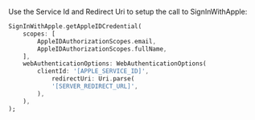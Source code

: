 Use the Service Id and Redirect Uri to setup the call to SignInWithApple:

```Dart
SignInWithApple.getAppleIDCredential(
    scopes: [
        AppleIDAuthorizationScopes.email,
        AppleIDAuthorizationScopes.fullName,
    ],
    webAuthenticationOptions: WebAuthenticationOptions(
        clientId: '[APPLE_SERVICE_ID]',
            redirectUri: Uri.parse(
            '[SERVER_REDIRECT_URL]',
        ),
    ),
);
```